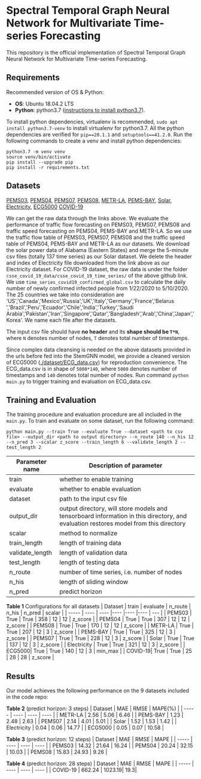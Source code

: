 # Spectral Temporal Graph Neural Network for Multivariate Time-series Forecasting

This repository is the official implementation of Spectral Temporal Graph Neural Network for
Multivariate Time-series Forecasting.

## Requirements

Recommended version of OS & Python:

* **OS**: Ubuntu 18.04.2 LTS
* **Python**: python3.7 ([instructions to install python3.7](https://linuxize.com/post/how-to-install-python-3-7-on-ubuntu-18-04/)).

To install python dependencies, virtualenv is recommended, `sudo apt install python3.7-venv` to install virtualenv for python3.7. All the python dependencies are verified for `pip==20.1.1` and `setuptools==41.2.0`. Run the following commands to create a venv and install python dependencies:

```setup
python3.7 -m venv venv
source venv/bin/activate
pip install --upgrade pip
pip install -r requirements.txt
```

## Datasets

[PEMS03](http://pems.dot.ca.gov/?dnode=Clearinghouse&type=station_5min&district_id=3&submit=Submit),
[PEMS04](http://pems.dot.ca.gov/?dnode=Clearinghouse&type=station_5min&district_id=4&submit=Submit),
[PEMS07](http://pems.dot.ca.gov/?dnode=Clearinghouse&type=station_5min&district_id=7&submit=Submit),
[PEMS08](http://pems.dot.ca.gov/?dnode=Clearinghouse&type=station_5min&district_id=8&submit=Submit),
[METR-LA](https://github.com/liyaguang/DCRNN),
[PEMS-BAY](https://github.com/liyaguang/DCRNN),
[Solar](https://www.nrel.gov/grid/solar-power-data.html),
[Electricity](https://archive.ics.uci.edu/ml/datasets/ElectricityLoadDiagrams20112014),
[ECG5000](http://www.timeseriesclassification.com/description.php?Dataset=ECG5000)
[COVID-19](https://github.com/CSSEGISandData/COVID-19/tree/master)

We can get the raw data through the links above. We evaluate the performance of traffic flow forecasting on PEMS03, PEMS07, PEMS08 and traffic speed forecasting on PEMS04, PEMS-BAY and METR-LA. So we use the traffic flow table of PEMS03, PEMS07, PEMS08 and the traffic speed table of PEMS04, PEMS-BAY and METR-LA as our datasets. We download the solar power data of Alabama (Eastern States) and merge the 5-minute csv files (totally 137 time series) as our Solar dataset. We delete the header and index of Electricity file downloaded from the link above as our Electricity dataset. For COVID-19 dataset, the raw data is under the folder `csse_covid_19_data/csse_covid_19_time_series/` of the above github link. We use `time_series_covid19_confirmed_global.csv` to calculate the daily number of newly confirmed infected people from 1/22/2020 to 5/10/2020. The 25 countries we take into consideration are 'US','Canada','Mexico','Russia','UK','Italy','Germany','France','Belarus ','Brazil','Peru','Ecuador','Chile','India','Turkey','Saudi Arabia','Pakistan','Iran','Singapore','Qatar','Bangladesh','Arab','China','Japan','Korea'. We name each file after the datasets.

The input csv file should have **no header** and its **shape should be `T*N`**, where `N` denotes number of nodes, `T` denotes total number of timestamps.

Since complex data cleansing is needed on the above datasets provided in the urls before fed into the StemGNN model, we provide a cleaned version of ECG5000 ([./dataset/ECG_data.csv](./dataset/ECG_data.csv)) for reproduction convenience. The ECG_data.csv is in shape of `5000*140`, where `5000` denotes number of timestamps and `140` denotes total number of nodes. Run command `python main.py` to trigger training and evaluation on ECG_data.csv.

## Training and Evaluation

The training procedure and evaluation procedure are all included in the `main.py`. To train and evaluate on some dataset, run the following command:

```train & evaluate
python main.py --train True --evaluate True --dataset <path to csv file> --output_dir <path to output directory> --n_route 140 --n_his 12 --n_pred 3 --scalar z_score --train_length 6 --validate_length 2 --test_length 2
```

| Parameter name | Description of parameter |
| --- | --- |
| train | whether to enable training |
| evaluate | whether to enable evaluation |
| dataset | path to the input csv file |
| output_dir | output directory, will store models and tensorboard information in this directory, and evaluation restores model from this directory |
| scalar | method to normalize |
| train_length | length of training data |
| validate_length | length of validation data |
| test_length | length of testing data |
| n_route | number of time series, i.e. number of nodes |
| n_his | length of sliding window |
| n_pred | predict horizon |

**Table 1** Configurations for all datasets
| Dataset | train | evaluate | n_route | n_his | n_pred | scalar |
| -----   | ---- | ---- |---- |---- |---- | --- |
| PEMS03 | True | True |  358 | 12 | 12 | z_score |
| PEMS04 | True | True |  307 | 12 | 12 | z_score |
| PEMS08 | True | True |  170 | 12 | 12 | z_score |
| METR-LA | True | True | 207 | 12 | 3 | z_score |
| PEMS-BAY | True | True |  325 | 12 | 3 | z_score |
| PEMS07 | True | True | 228 | 12 | 3 | z_score |
| Solar | True | True |  137 | 12 | 3 | z_score |
| Electricity | True | True | 321 | 12 | 3 | z_score |
| ECG5000| True | True | 140 | 12 | 3 | min_max |
| COVID-19| True | True | 25 | 28 | 28 | z_score |

## Results

Our model achieves the following performance on the 9 datasets included in the code repo:

**Table 2** (predict horizon: 3 steps)
| Dataset | MAE  | RMSE | MAPE(%) |
| -----   | ---- | ---- | ---- |
| METR-LA | 2.56 | 5.06 | 6.46 |
| PEMS-BAY | 1.23 | 2.48 | 2.63 |
| PEMS07 | 2.14 | 4.01 | 5.01 |
| Solar | 1.52 | 1.53 | 1.42 |
| Electricity | 0.04 | 0.06 | 14.77 |
| ECG5000 | 0.05 | 0.07 | 10.58 |

**Table 3** (predict horizon: 12 steps)
| Dataset | MAE  | RMSE | MAPE |
| -----   | ---- | ---- | ---- |
| PEMS03 | 14.32 | 21.64 | 16.24 |
| PEMS04 | 20.24 | 32.15 | 10.03 |
| PEMS08 | 15.83 | 24.93 | 9.26 |

**Table 4** (predict horizon: 28 steps)
| Dataset | MAE  | RMSE | MAPE |
| -----   | ---- | ---- | ---- |
| COVID-19 | 662.24 | 1023.19| 19.3|

